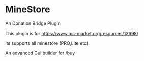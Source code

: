 # MineStore
An Donation Bridge Plugin


This plugin is for https://www.mc-market.org/resources/13698/

its supports all minestore (PRO,Lite etc).

An advanced Gui builder for /buy

